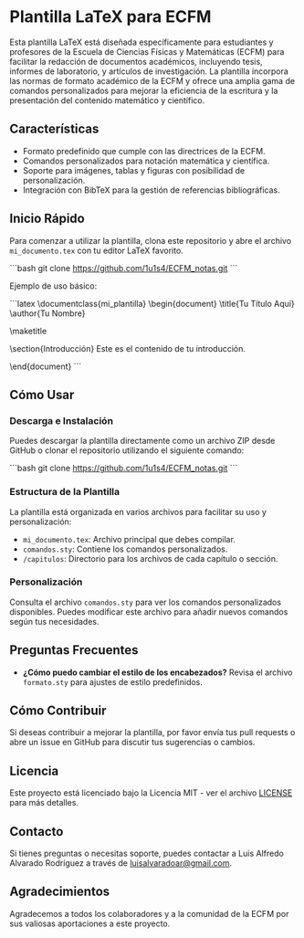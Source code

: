# Plantilla LaTeX para ECFM

Esta plantilla LaTeX está diseñada específicamente para estudiantes y profesores de la Escuela de Ciencias Físicas y Matemáticas (ECFM) para facilitar la redacción de documentos académicos, incluyendo tesis, informes de laboratorio, y artículos de investigación. La plantilla incorpora las normas de formato académico de la ECFM y ofrece una amplia gama de comandos personalizados para mejorar la eficiencia de la escritura y la presentación del contenido matemático y científico.

## Características

- Formato predefinido que cumple con las directrices de la ECFM.
- Comandos personalizados para notación matemática y científica.
- Soporte para imágenes, tablas y figuras con posibilidad de personalización.
- Integración con BibTeX para la gestión de referencias bibliográficas.

## Inicio Rápido

Para comenzar a utilizar la plantilla, clona este repositorio y abre el archivo `mi_documento.tex` con tu editor LaTeX favorito. 

\```bash
git clone https://github.com/1u1s4/ECFM_notas.git
\```

Ejemplo de uso básico:

\```latex
\documentclass{mi_plantilla}
\begin{document}
\title{Tu Título Aquí}
\author{Tu Nombre}

\maketitle

\section{Introducción}
Este es el contenido de tu introducción.

\end{document}
\```

## Cómo Usar

### Descarga e Instalación

Puedes descargar la plantilla directamente como un archivo ZIP desde GitHub o clonar el repositorio utilizando el siguiente comando:

\```bash
git clone https://github.com/1u1s4/ECFM_notas.git
\```

### Estructura de la Plantilla

La plantilla está organizada en varios archivos para facilitar su uso y personalización:

- `mi_documento.tex`: Archivo principal que debes compilar.
- `comandos.sty`: Contiene los comandos personalizados.
- `/capitulos`: Directorio para los archivos de cada capítulo o sección.

### Personalización

Consulta el archivo `comandos.sty` para ver los comandos personalizados disponibles. Puedes modificar este archivo para añadir nuevos comandos según tus necesidades.

## Preguntas Frecuentes

- **¿Cómo puedo cambiar el estilo de los encabezados?**
  Revisa el archivo `formato.sty` para ajustes de estilo predefinidos.

## Cómo Contribuir

Si deseas contribuir a mejorar la plantilla, por favor envía tus pull requests o abre un issue en GitHub para discutir tus sugerencias o cambios.

## Licencia

Este proyecto está licenciado bajo la Licencia MIT - ver el archivo [LICENSE](LICENSE) para más detalles.

## Contacto

Si tienes preguntas o necesitas soporte, puedes contactar a Luis Alfredo Alvarado Rodríguez a través de luisalvaradoar@gmail.com.

## Agradecimientos

Agradecemos a todos los colaboradores y a la comunidad de la ECFM por sus valiosas aportaciones a este proyecto.
